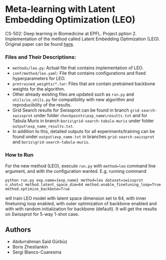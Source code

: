# Meta-learning with Latent Embedding Optimization (LEO)
CS-502: Deep learning in Biomedicine at EPFL. Project pption 2.
Implementation of the method called Latent Embedding Optimization (LEO). Original paper can be found [here](https://arxiv.org/abs/1807.05960).

### Files and Their Descriptions:
- `methods/leo.py`: Actual file that contains implementation of LEO. 
- `conf/method/leo.yaml`: File that contains configurations and fixed hyperparameters for LEO.
- `pretrained_weights/*.tar`: Files that are contain pretrained backbone weights for the algorithm.
- Other already existing files are updated such as `run.py` and `utils/io_utils.py` for compatibility with new algorithm and reproducibility of the results.
- Grid Search results for Swissprot can be found in branch `grid-search-swissprot` under folder `checkpoints\exp_name\results.txt` and for Tabula Muris in branch `boris\grid-search-tabula-muris` under folder `output\exp_name_results.txt`.
- In addition to this, detailed outputs for all experiments/training can be found under `output\exp_name.txt` in branches `grid-search-swissprot` and `boris\grid-search-tabula-muris`.

### How to Run
For the new method (LEO), execute  `run.py` with `method=leo` command line argument, and with the configuration wanted.
E.g. running command

`python run.py exp.name={exp_name} method=leo dataset=swissprot n_shot=1 method.latent_space_dim=64 method.enable_finetuning_loop=True method.optimize_backbone=True`

will train LEO model with latent space dimension set to 64, with inner finetuning loop enabled, with outer optimization of backbone enabled and with with random initialization for backbone (default). It will get the results on Swissprot for 5-way 1-shot case. 

## Authors
- Abdurrahman Said Gürbüz
- Boris Zhestiankin
- Sergi Blanco-Cuaresma
